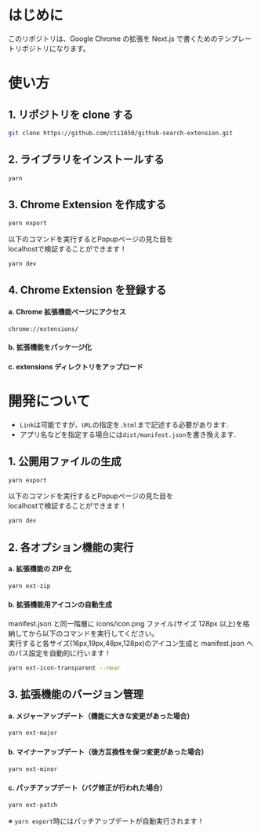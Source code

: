 # はじめに

このリポジトリは、Google Chrome の拡張を Next.js で書くためのテンプレートリポジトリになります。

# 使い方

## 1. リポジトリを clone する

```bash
git clone https://github.com/cti1650/github-search-extension.git
```

## 2. ライブラリをインストールする

```bash
yarn
```

## 3. Chrome Extension を作成する

```bash
yarn export
```
以下のコマンドを実行するとPopupページの見た目を  
localhostで検証することができます！
```bash
yarn dev
```

## 4. Chrome Extension を登録する

#### a. Chrome 拡張機能ページにアクセス

```
chrome://extensions/
```

#### b. 拡張機能をパッケージ化

#### c. extensions ディレクトリをアップロード

# 開発について

- `Link`は可能ですが、`URL`の指定を`.html`まで記述する必要があります.
- アプリ名などを指定する場合には`dist/manifest.json`を書き換えます.

## 1. 公開用ファイルの生成

```bash
yarn export
```
以下のコマンドを実行するとPopupページの見た目を  
localhostで検証することができます！
```bash
yarn dev
```

## 2. 各オプション機能の実行

#### a. 拡張機能の ZIP 化

```bash
yarn ext-zip
```

#### b. 拡張機能用アイコンの自動生成

manifest.json と同一階層に icons/icon.png ファイル(サイズ 128px 以上)を格納してから以下のコマンドを実行してください。  
実行すると各サイズ(16px,19px,48px,128px)のアイコン生成と manifest.json へのパス設定を自動的に行います！

```bash
yarn ext-icon-transparent --near
```

## 3. 拡張機能のバージョン管理

#### a. メジャーアップデート（機能に大きな変更があった場合）

```bash
yarn ext-major
```

#### b. マイナーアップデート（後方互換性を保つ変更があった場合）

```bash
yarn ext-minor
```

#### c. パッチアップデート（バグ修正が行われた場合）

```bash
yarn ext-patch
```

※ `yarn export`時にはパッチアップデートが自動実行されます！
